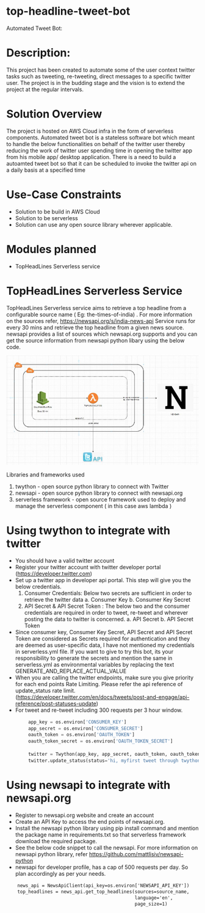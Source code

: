 # top-headline-tweet-bot

Automated Tweet Bot:

# Description:
This project has been created to automate some of the user context twitter tasks such as tweeting, re-tweeting, direct messages to a specific twitter user. The project is in the budding stage and the vision is to extend the project at the regular intervals.

# Solution Overview
The project is hosted on AWS Cloud infra in the form of serverless components. Automated tweet bot is a stateless software bot which meant to handle the below functionalities on behalf of the twitter user thereby reducing the work of twitter user spending time in opening the twitter app from his mobile app/ desktop application. There is a need to build a autoamted tweet bot so that it can be scheduled to invoke the twitter api on a daily basis at a specified time

# Use-Case Constraints
- Solution to be build in AWS Cloud
- Solution to be serverless
- Solution can use any open source library wherever applicable.

# Modules planned
- TopHeadLines Serverless service

# TopHeadLines Serverless Service
TopHeadLines Serverless service aims to retrieve a top headline from a configurable source name ( Eg: the-times-of-india) . For more information on the sources refer, https://newsapi.org/s/india-news-api
Service runs for every 30 mins and retrieve the top headline from a given news source.
newsapi provides a list of sources which newsapi.org supports and you can get the source information from newsapi python libary using the below code.

![Image description](images/Solution.JPG)

Libraries and frameworks used
1. twython - open source python library to connect with Twitter
2. newsapi - open source python library to connect with newsapi.org
3. serverless framework - open source framework used to deploy and manage the serverless component ( in this case aws lambda )

# Using twython to integrate with twitter
- You should have a valid twitter account
- Register your twitter account with twitter developer portal (https://developer.twitter.com)
- Set up a twitter app in developer api portal. This step will give you the below credentials.
    1. Consumer Credentials: Below two secrets are sufficient in order to retrieve the twitter data
        a. Consumer Key 
        b. Consumer Key Secret
     2. API Secret & API Secret Token : The below two and the consumer credentials are required in order to tweet, re-tweet and wherever posting the data to twitter is concerned.
        a. API Secret
        b. API Secret Token
- Since consumer key, Consumer Key Secret, API Secret and API Secret Token are considered as Secrets required for authentication and they are deemed as user-specific data, I have not mentioned my credentials in serverless.yml file. If you want to give to try this bot, its your responsibility to generate the secrets and mention the same in serverless.yml as environmental variables by replacing the text GENERATE_AND_REPLACE_ACTUAL_VALUE
- When you are calling the twitter endpoints, make sure you give priority for each end points Rate Limiting. Please refer the api reference of update_status rate limit. (https://developer.twitter.com/en/docs/tweets/post-and-engage/api-reference/post-statuses-update)
- For tweet and re-tweet including 300 requests per 3 hour window.
```python
        app_key = os.environ['CONSUMER_KEY']
        app_secret = os.environ['CONSUMER_SECRET']
        oauth_token = os.environ['OAUTH_TOKEN']
        oauth_token_secret = os.environ['OAUTH_TOKEN_SECRET']
        
        twitter = Twython(app_key, app_secret, oauth_token, oauth_token_secret)
        twitter.update_status(status='hi, myfirst tweet through twython')
```
# Using newsapi to integrate with newsapi.org
- Register to newsapi.org website and create an account
- Create an API Key to access the end points of newsapi.org.
- Install the newsapi python library using pip install command and mention the package name in requirements.txt so that serverless framework download the required package.
- See the below code snippet to call the newsapi. For more information on newsapi python library, refer https://github.com/mattlisiv/newsapi-python
- newsapi for developer profile, has a cap of 500 requests per day. So plan accordingly as per your needs.
```
    news_api = NewsApiClient(api_key=os.environ['NEWSAPI_API_KEY'])
    top_headlines = news_api.get_top_headlines(sources=source_name,
                                               language='en',
                                               page_size=1)
```



